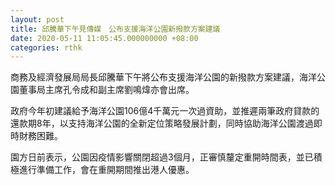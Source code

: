 ```yaml
---
layout: post
title: 邱騰華下午見傳媒　公布支援海洋公園新撥款方案建議
date: 2020-05-11 11:05:45.000000000 +08:00
categories: rthk
---
```


商務及經濟發展局局長邱騰華下午將公布支援海洋公園的新撥款方案建議，海洋公園董事局主席孔令成和副主席劉鳴煒亦會出席。

政府今年初建議給予海洋公園106億4千萬元一次過資助，並推遲兩筆政府貸款的還款期8年，以支持海洋公園的全新定位策略發展計劃，同時協助海洋公園渡過即時財務困難。

園方日前表示，公園因疫情影響關閉超過3個月，正審慎釐定重開時間表，並已積極進行準備工作，會在重開期間推出港人優惠。
